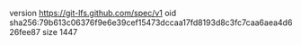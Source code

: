 version https://git-lfs.github.com/spec/v1
oid sha256:79b613c06376f9e6e39cef15473dccaa17fd8193d8c3fc7caa6aea4d626fee87
size 1447
